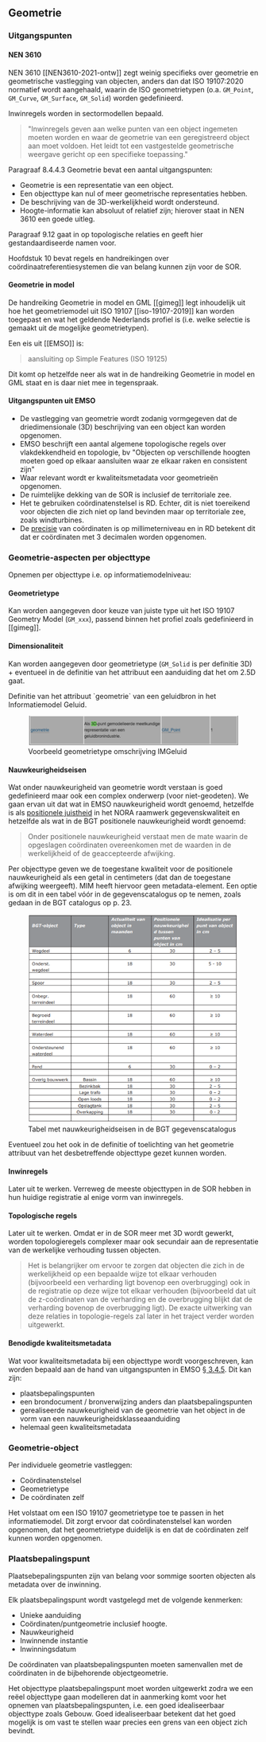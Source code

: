 ## Geometrie

### Uitgangspunten

#### NEN 3610
NEN 3610 [[NEN3610-2021-ontw]] zegt weinig specifieks over geometrie en geometrische vastlegging van objecten, anders dan dat ISO 19107:2020 normatief wordt aangehaald, waarin de ISO geometrietypen (o.a. `GM_Point`, `GM_Curve`, `GM_Surface`, `GM_Solid`) worden gedefinieerd. 

Inwinregels worden in sectormodellen bepaald. 

> "Inwinregels geven aan welke punten van een object ingemeten moeten worden en waar de geometrie van een geregistreerd object aan moet voldoen. Het leidt tot een vastgestelde geometrische weergave gericht op een specifieke toepassing." 

Paragraaf 8.4.4.3 Geometrie bevat een aantal uitgangspunten:
- Geometrie is een representatie van een object.
- Een objecttype kan nul of meer geometrische representaties hebben.
- De beschrijving van de 3D-werkelijkheid wordt ondersteund.
- Hoogte-informatie kan absoluut of relatief zijn; hierover staat in NEN 3610 een goede uitleg.

Paragraaf 9.12 gaat in op topologische relaties en geeft hier gestandaardiseerde namen voor.

Hoofdstuk 10 bevat regels en handreikingen over coördinaatreferentiesystemen die van belang kunnen zijn voor de SOR. 

#### Geometrie in model 

De handreiking Geometrie in model en GML [[gimeg]] legt inhoudelijk uit hoe het geometriemodel uit ISO 19107 [[iso-19107-2019]] kan worden toegepast en wat het geldende Nederlands profiel is (i.e. welke selectie is gemaakt uit de mogelijke geometrietypen). 

Een eis uit [[EMSO]] is: 
> aansluiting op Simple Features (ISO 19125)

Dit komt op hetzelfde neer als wat in de handreiking Geometrie in model en GML staat en is daar niet mee in tegenspraak. 

#### Uitgangspunten uit EMSO
- De vastlegging van geometrie wordt zodanig vormgegeven dat de driedimensionale (3D) beschrijving van een object kan worden opgenomen.
- EMSO beschrijft een aantal algemene topologische regels over vlakdekkendheid en topologie, bv "Objecten op verschillende hoogten moeten goed op elkaar aansluiten waar ze elkaar raken en consistent zijn"
- Waar relevant wordt er kwaliteitsmetadata voor geometrieën opgenomen.
- De ruimtelijke dekking van de SOR is inclusief de territoriale zee.
- Het te gebruiken coördinatenstelsel is RD. <span class ="note">Echter, dit is niet toereikend voor objecten die zich niet op land bevinden maar op territoriale zee, zoals windturbines.</span>
- De [precisie](https://www.noraonline.nl/wiki/Geometrische_precisie) van coördinaten is op millimeterniveau en in RD betekent dit dat er coördinaten met 3 decimalen worden opgenomen.

### Geometrie-aspecten per objecttype

Opnemen per objecttype i.e. op informatiemodelniveau: 

#### Geometrietype
Kan worden aangegeven door keuze van juiste type uit het ISO 19107 Geometry Model (`GM_xxx`), passend binnen het profiel zoals gedefinieerd in [[gimeg]]. 



#### Dimensionaliteit
Kan worden aangegeven door geometrietype (`GM_Solid` is per definitie 3D) + eventueel in de definitie van het attribuut een aanduiding dat het om 2.5D gaat. 

<aside class="example">
Definitie van het attribuut `geometrie` van een geluidbron in het Informatiemodel Geluid.
<figure>
    <img src="media/img-voorbeeld-3d.png" alt="Voorbeeld IMGeluid"/>
    <figcaption>Voorbeeld geometrietype omschrijving IMGeluid</figcaption>
</figure>
</aside>

#### Nauwkeurigheidseisen
Wat onder nauwkeurigheid van geometrie wordt verstaan is goed gedefinieerd maar ook een complex onderwerp (voor niet-geodeten). We gaan ervan uit dat wat in EMSO nauwkeurigheid wordt genoemd, hetzelfde is als [positionele juistheid](https://www.noraonline.nl/wiki/Positionele_juistheid) in het NORA raamwerk gegevenskwaliteit en hetzelfde als wat in de BGT positionele nauwkeurigheid wordt genoemd: 

> Onder positionele nauwkeurigheid verstaat men de mate waarin de opgeslagen coördinaten overeenkomen met de waarden in de werkelijkheid of de geaccepteerde afwijking.

Per objecttype geven we de toegestane kwaliteit voor de positionele nauwkeurigheid als een getal in centimeters (dat dan de toegestane afwijking weergeeft). MIM heeft hiervoor geen metadata-element. Een optie is om dit in een tabel vóór in de gegevenscatalogus op te nemen, zoals gedaan in de BGT catalogus op p. 23. 

<aside class="example">
<figure>
    <img src="media/bgt-nauwkeurigheid.png" alt="Voorbeeld BGT"/>
    <figcaption>Tabel met nauwkeurigheidseisen in de BGT gegevenscatalogus</figcaption>
</figure>
</aside>

Eventueel zou het ook in de definitie of toelichting van het geometrie attribuut van het desbetreffende objecttype gezet kunnen worden. 

#### Inwinregels
Later uit te werken. Verreweg de meeste objecttypen in de SOR hebben in hun huidige registratie al enige vorm van inwinregels. 

#### Topologische regels
Later uit te werken. Omdat er in de SOR meer met 3D wordt gewerkt, worden topologieregels complexer maar ook secundair aan de representatie van de werkelijke verhouding tussen objecten. 

> Het is belangrijker om ervoor te zorgen dat objecten die zich in de werkelijkheid op een bepaalde wijze tot elkaar verhouden (bijvoorbeeld een verharding ligt bovenop een overbrugging) ook in de registratie op deze wijze tot elkaar verhouden (bijvoorbeeld dat uit de z-coördinaten van de verharding en de overbrugging blijkt dat de verharding bovenop de overbrugging ligt). De exacte uitwerking van deze relaties in topologie-regels zal later in het traject verder worden uitgewerkt.

#### Benodigde kwaliteitsmetadata

Wat voor kwaliteitsmetadata bij een objecttype wordt voorgeschreven, kan worden bepaald aan de hand van uitgangspunten in EMSO [§ 3.4.5](https://docs.geostandaarden.nl/disgeo/emso/#meta-gegevens-over-herkomst-en-kwaliteit). Dit kan zijn:
- plaatsbepalingspunten
- een brondocument / bronverwijzing anders dan plaatsbepalingspunten
- gerealiseerde nauwkeurigheid van de geometrie van het object in de vorm van een nauwkeurigheidsklasseaanduiding
- helemaal geen kwaliteitsmetadata

### Geometrie-object
Per individuele geometrie vastleggen:
- Coördinatenstelsel
- Geometrietype
- De coördinaten zelf

Het volstaat om een ISO 19107 geometrietype toe te passen in het informatiemodel. Dit zorgt ervoor dat coördinatenstelsel kan worden opgenomen, dat het geometrietype duidelijk is en dat de coördinaten zelf kunnen worden opgenomen.

### Plaatsbepalingspunt
Plaatsebepalingspunten zijn van belang voor sommige soorten objecten als metadata over de inwinning. 

Elk plaatsbepalingspunt wordt vastgelegd met de volgende kenmerken:
- Unieke aanduiding
- Coördinaten/puntgeometrie inclusief hoogte.
- Nauwkeurigheid
- Inwinnende instantie
- Inwinningsdatum

De coördinaten van plaatsbepalingspunten moeten samenvallen met de coördinaten in de bijbehorende objectgeometrie. 

Het objecttype plaatsbepalingspunt moet worden uitgewerkt zodra we een reëel objecttype gaan modelleren dat in aanmerking komt voor het opnemen van plaatsbepalingspunten, i.e. een goed idealiseerbaar objecttype zoals Gebouw. Goed idealiseerbaar betekent dat het goed mogelijk is om vast te stellen waar precies een grens van een object zich bevindt. 